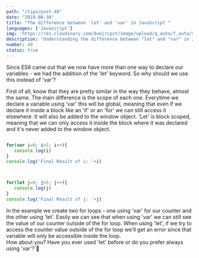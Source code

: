 ```yaml
---
path: "/tips/post-48"
date: "2019-08-30"
title: "The difference between 'let' and 'var' in JavaScript "
languages: ['Javascript']
img: 'https://res.cloudinary.com/duejrcpct/image/upload/q_auto/f_auto/v1586881147/tips/48-1_j0iqo2.png'
description: 'Understanding the difference between "let" and "var" in Javascript'
number: 48
status: true
---
```


Since ES6 came out that we now have more than one way to declare our variables - we had the addition of the 'let' keyword. So why should we use this instead of 'var'?

First of all, know that they are pretty similar in the way they behave, almost the same. The main difference is the scope of each one. Everytime we declare a variable using 'var' this will be global, meaning that even if we declare it inside a block like an 'if' or an 'for' we can still access it elsewhere. It will also be added to the window object.
'Let' is block scoped, meaning that we can only access it inside the block where it was declared and it's never added to the window object.

 ```javascript

for(var i=0; i<5; i++){
    console.log(i)
}
console.log('Final Result of i: '+i)



for(let j=0; j<5; j++){
    console.log(j)
}
console.log('Final Result of j: '+j)

 ```

In the example we create two for loops - one using 'var' for our counter and the other using 'let'. Easily we can see that when using 'var' we can still see the value of our counter outside of the for loop. When using 'let', if we try to access the counter value outside of the for loop we'll get an error since that variable will only be accessible inside the loop.  
How about you? Have you ever used 'let' before or do you prefer always using 'var'? 🤔
